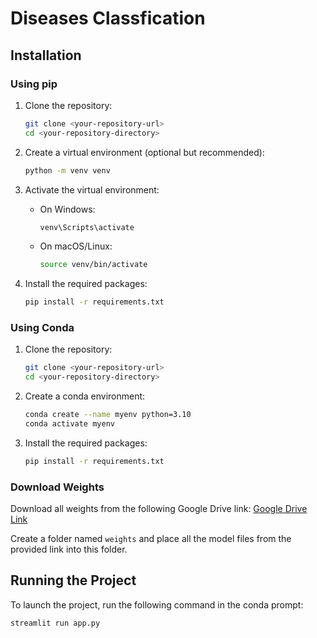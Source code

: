 # Diseases Classfication


## Installation

### Using pip
1. Clone the repository:
    ```bash
    git clone <your-repository-url>
    cd <your-repository-directory>
    ```

2. Create a virtual environment (optional but recommended):
    ```bash
    python -m venv venv
    ```

3. Activate the virtual environment:
    - On Windows:
        ```bash
        venv\Scripts\activate
        ```
    - On macOS/Linux:
        ```bash
        source venv/bin/activate
        ```

4. Install the required packages:
    ```bash
    pip install -r requirements.txt
    ```

### Using Conda
1. Clone the repository:
    ```bash
    git clone <your-repository-url>
    cd <your-repository-directory>
    ```

2. Create a conda environment:
    ```bash
    conda create --name myenv python=3.10
    conda activate myenv
    ```

3. Install the required packages:
    ```bash
    pip install -r requirements.txt
    ```


### Download Weights
Download all weights from the following Google Drive link:
[Google Drive Link](https://drive.google.com/drive/folders/1--0S27oZGIuTxfIa0bsX2XHDAm7KwM-L?usp=sharing)

Create a folder named `weights` and place all the model files from the provided link into this folder.

## Running the Project
To launch the project, run the following command in the conda prompt:
```bash
streamlit run app.py
```